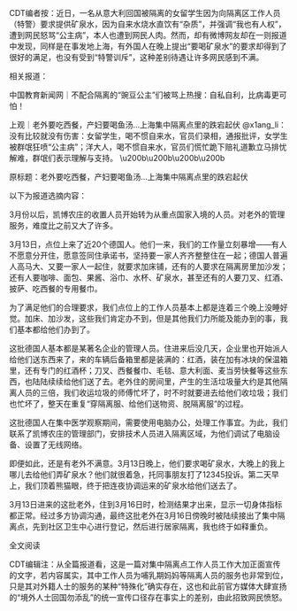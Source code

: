 CDT编者按：近日，一名从意大利回国被隔离的女留学生因为向隔离区工作人员（特警）要求提供矿泉水，因为自来水烧水直饮有“杂质”，并强调“我也有人权”，遭到网民怒骂“公主病”，本人也遭到网民人肉。然而，却有微博网友却在一则报道中发现，同样是在事发地上海，有外国人在晚上提出“要喝矿泉水”的要求却得到了很好的满足，也没有受到“特警训斥”，这种差别待遇让许多网民感到不满。

相关报道：

中国教育新闻网｜不配合隔离的“豌豆公主”们被骂上热搜：自私自利，比病毒更可怕！

上观｜老外要吃西餐，产妇要喝鱼汤…上海集中隔离点里的跌宕起伏 @x1ang_li：没有比较就没有伤害：女留学生，喝不惯自来水，官员们录相，通报批评，女学生被群氓狂喷“公主病”；洋大人，喝不惯自来水，官员们慌忙跪下赔礼道歉立马排忧解难，群氓们表示理解与支持。 \u200b\u200b\u200b\u200b 

原标题：老外要吃西餐，产妇要喝鱼汤…上海集中隔离点里的跌宕起伏

以下为报道选摘内容：

3月份以后，凯博农庄的收置人员开始转为从重点国家入境的人员。对老外的管理服务，难度比之前又大了许多。

3月13日，点位上来了近20个德国人。他们一来，我们的工作量立刻暴增——有人不愿意分开住，愿意签同住承诺书，坚持要一家人齐齐整整住在一起；德国人普遍人高马大、又要一家人一起住，就要求加床铺，还有的人要求在隔离房里加沙发；还有人要咖啡、面包、果酱、浴巾、水杯、矿泉水，甚至还有的人要刀叉、红酒、披萨、吃西餐的专用餐巾。

为了满足他们的合理要求，我们点位上的工作人员基本上都是连着三个晚上没睡好觉。加床、加沙发，这些我们肯定办不到，但是其他我们力所能及能办到的事，我们基本都给他们办到了。

这批德国人基本都是某著名企业的管理人员。住进来后没几天，企业里也开始派人给他们送东西来了，来的车辆后备箱里都是装满的：红酒，装在加有冰块的保温箱里，还有专门的红酒杯；刀叉、西餐餐巾、毛毯、意大利面、麦当劳快餐等这些东西，也陆陆续续给他们送了去。老外住的房间里，产生的生活垃圾量大约是其他隔离人员的三倍，我们收运垃圾的师傅忙坏了，时不时就要进去给他们收垃圾；我们也忙坏了，整天在重复“穿隔离服、给他们送物资、脱隔离服”的过程。

这批德国人在集中医学观察期间，需要使用电脑办公，处理工作事宜。为此，我们联系了凯博农庄的管理部门，安排技术人员进入隔离区域，为他们调试了电脑设备、设置了无线网络。

即便如此，还是有老外不满意。3月13日晚上，他们要求喝矿泉水，大晚上的我上哪儿去给他们弄矿泉水？他们就很着急，托同事朋友打了12345投诉。第二天早上，我们顶着熊猫眼，终于把连夜协调运来的矿泉水给他们送去了。

3月13日进来的这批老外，住到3月16日时，检测结果才出来，显示一切身体指标都正常。经过多方协调沟通，最终这批老外在3月16日傍晚时被陆续接出了集中隔离点，先到社区卫生中心进行登记，然后进行居家隔离，我也终于如释重负。

全文阅读

CDT编辑注：从全篇报道看，这是一篇对集中隔离点工作人员工作大加正面宣传的文字，若内容属实，其中工作人员为哺乳期妈妈等隔离人员的服务也非常到位，只是其对外籍人士的服务的某种“特殊化”确实存在，这也和此前官方媒体大肆宣扬的“境外人士回国勿添乱”的统一宣传口径存在事实上的差别，由此招致网民愤怒。  
